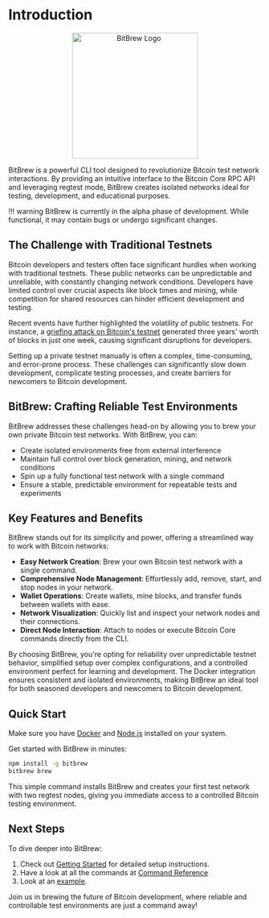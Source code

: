 # Introduction

<p align="center">
  <img src="https://github.com/user-attachments/assets/08a57f5a-099a-48c5-b37b-6c27ecc7350b" width="250" alt="BitBrew Logo">
</p>

BitBrew is a powerful CLI tool designed to revolutionize Bitcoin test network interactions. By providing an intuitive interface to the Bitcoin Core RPC API and leveraging regtest mode, BitBrew creates isolated networks ideal for testing, development, and educational purposes.

!!! warning
    BitBrew is currently in the alpha phase of development. While functional, it may contain bugs or undergo significant changes.

## The Challenge with Traditional Testnets

Bitcoin developers and testers often face significant hurdles when working with traditional testnets. These public networks can be unpredictable and unreliable, with constantly changing network conditions. Developers have limited control over crucial aspects like block times and mining, while competition for shared resources can hinder efficient development and testing.

Recent events have further highlighted the volatility of public testnets. For instance, a [griefing attack on Bitcoin's testnet](https://www.theblock.co/post/291519/bitcoin-testnet-griefing-attack-generates-three-years-worth-of-blocks-in-one-week-frustrating-developers) generated three years' worth of blocks in just one week, causing significant disruptions for developers.

Setting up a private testnet manually is often a complex, time-consuming, and error-prone process. These challenges can significantly slow down development, complicate testing processes, and create barriers for newcomers to Bitcoin development.

## BitBrew: Crafting Reliable Test Environments

BitBrew addresses these challenges head-on by allowing you to brew your own private Bitcoin test networks. With BitBrew, you can:

- Create isolated environments free from external interference
- Maintain full control over block generation, mining, and network conditions
- Spin up a fully functional test network with a single command
- Ensure a stable, predictable environment for repeatable tests and experiments

## Key Features and Benefits

BitBrew stands out for its simplicity and power, offering a streamlined way to work with Bitcoin networks:

- **Easy Network Creation**: Brew your own Bitcoin test network with a single command.
- **Comprehensive Node Management**: Effortlessly add, remove, start, and stop nodes in your network.
- **Wallet Operations**: Create wallets, mine blocks, and transfer funds between wallets with ease.
- **Network Visualization**: Quickly list and inspect your network nodes and their connections.
- **Direct Node Interaction**: Attach to nodes or execute Bitcoin Core commands directly from the CLI.

By choosing BitBrew, you're opting for reliability over unpredictable testnet behavior, simplified setup over complex configurations, and a controlled environment perfect for learning and development. The Docker integration ensures consistent and isolated environments, making BitBrew an ideal tool for both seasoned developers and newcomers to Bitcoin development.

## Quick Start

Make sure you have [Docker](https://docker.com) and [Node.js](https://nodejs.org) installed on your system.

Get started with BitBrew in minutes:

```bash
npm install -g bitbrew
bitbrew brew
```

This simple command installs BitBrew and creates your first test network with two regtest nodes, giving you immediate access to a controlled Bitcoin testing environment.

## Next Steps

To dive deeper into BitBrew:

1. Check out [Getting Started](getting-started.md) for detailed setup instructions.
2. Have a look at all the commands at [Command Reference](user-guide/command-reference.md)
3. Look at an [example](examples/basic-usage.md).

Join us in brewing the future of Bitcoin development, where reliable and controllable test environments are just a command away!